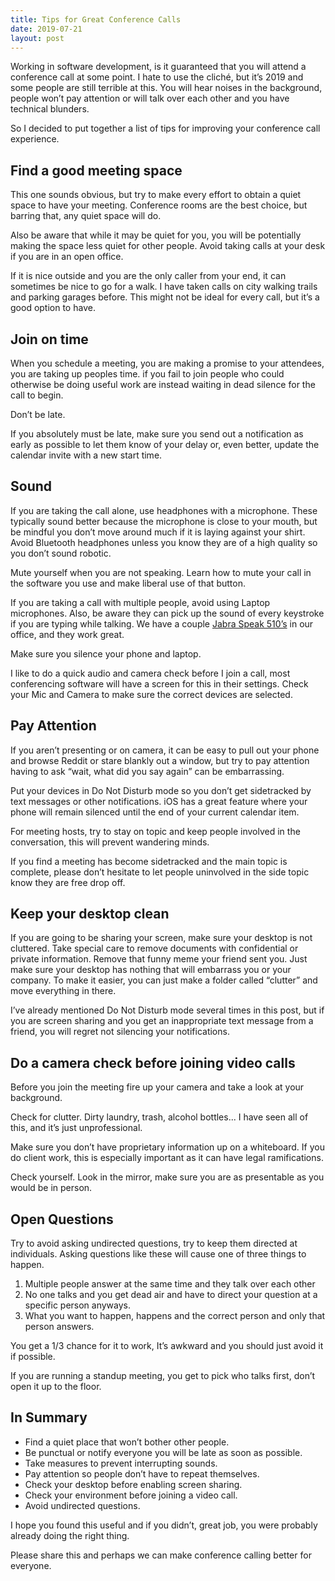 ```yaml
---
title: Tips for Great Conference Calls
date: 2019-07-21
layout: post
---
```


Working in software development, is it guaranteed that you will attend a conference call at some point. I hate to use the cliché, but it’s 2019 and some people are still terrible at this. You will hear noises in the background, people won’t pay attention or will talk over each other and you have technical blunders.

So I decided to put together a list of tips for improving your conference call experience.

## Find a good meeting space
This one sounds obvious, but try to make every effort to obtain a quiet space to have your meeting. Conference rooms are the best choice, but barring that, any quiet space will do. 

Also be aware that while it may be quiet for you, you will be potentially making the space less quiet for other people. Avoid taking calls at your desk if you are in an open office.

If it is nice outside and you are the only caller from your end, it can sometimes be nice to go for a walk. I have taken calls on city walking trails and parking garages before. This might not be ideal for every call, but it’s a good option to have.

## Join on time
When you schedule a meeting, you are making a promise to your attendees, you are taking up peoples time. if you fail to join people who could otherwise be doing useful work are instead waiting in dead silence for the call to begin. 

Don’t be late.

If you absolutely must be late, make sure you send out a notification as early as possible to let them know of your delay or, even better, update the calendar invite with a new start time.

## Sound
If you are taking the call alone, use headphones with a microphone. These typically sound better because the microphone is close to your mouth, but be mindful you don’t move around much if it is laying against your shirt. Avoid Bluetooth headphones unless you know they are of a high quality so you don’t sound robotic.

Mute yourself when you are not speaking. Learn how to mute your call in the software you use and make liberal use of that button.

If you are taking a call with multiple people, avoid using Laptop microphones. Also, be aware they can pick up the sound of every keystroke if you are typing while talking. We have a couple [Jabra Speak 510’s][1] in our office, and they work great.

Make sure you silence your phone and laptop.

I like to do a quick audio and camera check before I join a call, most conferencing software will have a screen for this in their settings. Check your Mic and Camera to make sure the correct devices are selected.

## Pay Attention
If you aren’t presenting or on camera, it can be easy to pull out your phone and browse Reddit or stare blankly out a window, but try to pay attention having to ask “wait, what did you say again” can be embarrassing.

Put your devices in Do Not Disturb mode so you don’t get sidetracked by text messages or other notifications. iOS has a great feature where your phone will remain silenced until the end of your current calendar item.

For meeting hosts, try to stay on topic and keep people involved in the conversation, this will prevent wandering minds.

If you find a meeting has become sidetracked and the main topic is complete, please don’t hesitate to let people uninvolved in the side topic know they are free drop off.

## Keep your desktop clean
If you are going to be sharing your screen, make sure your desktop is not cluttered. Take special care to remove documents with confidential or private information. Remove that funny meme your friend sent you. Just make sure your desktop has nothing that will embarrass you or your company. To make it easier, you can just make a folder called “clutter” and move everything in there.

I’ve already mentioned Do Not Disturb mode several times in this post, but if you are screen sharing and you get an inappropriate text message from a friend, you will regret not silencing your notifications.

## Do a camera check before joining video calls
Before you join the meeting fire up your camera and take a look at your background. 

Check for clutter. Dirty laundry, trash, alcohol bottles... I have seen all of this, and it’s just unprofessional.

Make sure you don’t have proprietary information up on a whiteboard. If you do client work, this is especially important as it can have legal ramifications.

Check yourself. Look in the mirror, make sure you are as presentable as you would be in person.

## Open Questions
Try to avoid asking undirected questions, try to keep them directed at individuals.
Asking questions like these will cause one of three things to happen.

1. Multiple people answer at the same time and they talk over each other
2. No one talks and you get dead air and have to direct your question at a specific person anyways.
3. What you want to happen, happens and the correct person and only that person answers. 

You get a 1/3 chance for it to work, It’s awkward and you should just avoid it if possible.

If you are running a standup meeting, you get to pick who talks first, don’t open it up to the floor. 

## In Summary

- Find a quiet place that won’t bother other people.
- Be punctual or notify everyone you will be late as soon as possible.
- Take measures to prevent interrupting sounds.
- Pay attention so people don’t have to repeat themselves.
- Check your desktop before enabling screen sharing.
- Check your environment before joining a video call.
- Avoid undirected questions.

I hope you found this useful and if you didn’t, great job, you were probably already doing the right thing. 

Please share this and perhaps we can make conference calling better for everyone.

[1]: https://www.jabra.com/Business/speakerphones/jabra-speak-series/jabra-speak-510